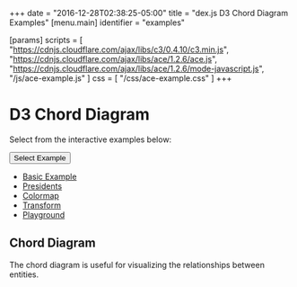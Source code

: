 +++
date = "2016-12-28T02:38:25-05:00"
title = "dex.js D3 Chord Diagram Examples"
[menu.main]
  identifier = "examples"

[params]
  scripts = [
    "https://cdnjs.cloudflare.com/ajax/libs/c3/0.4.10/c3.min.js",
    "https://cdnjs.cloudflare.com/ajax/libs/ace/1.2.6/ace.js",
    "https://cdnjs.cloudflare.com/ajax/libs/ace/1.2.6/mode-javascript.js",
    "/js/ace-example.js"
  ]
  css = [ "/css/ace-example.css" ]
+++

# D3 Chord Diagram

Select from the interactive examples below:
<div class="btn-group">
  <button type="button" class="btn btn-default dropdown-toggle" data-toggle="dropdown" aria-haspopup="true" aria-expanded="false">
    Select Example <span class="caret"></span>
  </button>
  <ul id="ex-dropdown" class="dropdown-menu">
    <li><a id="basic" href="#">Basic Example</a></li>
    <li><a id="presidents" href="#">Presidents</a></li>
    <li><a id="colormap" href="#">Colormap</a></li>
    <li><a id="transform" href="#">Transform</a></li>
    <li><a id="playground" href="#">Playground</a></li>
  </ul>
</div>

<div id="example-info"></div>
<div id="Chord" class="WideChart"></div>
<div id="ace-editor"></div>
<div id="ace-error"></div>

<script>
  var editor = createEditor({
    "parent"        : "ace-editor",
    "errorParent"   : "ace-error",
    "theme"         : "ace/theme/monokai",
    "mode"          : "ace/mode/javascript",
    "contentDir"    : "/examples/charts/d3/chord",
    "initialContent": "/examples/charts/d3/chord/basic.js",
    "initialInfo"   : "/examples/charts/d3/chord/basic.html"
  });
</script>

## Chord Diagram

The chord diagram is useful for visualizing the relationships between entities.
